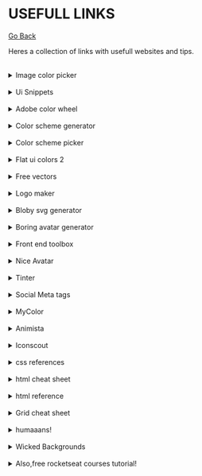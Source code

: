 # USEFULL LINKS

[Go Back](README.md)

Heres a collection of links with usefull websites and tips.

<br>
<details>
    <summary>Image color picker</summary>
    <br>
        <a href="https://imagecolorpicker.com/pt-pt" >
            <img src="images/button.png" />
        </a>
    <br><br>
    <img src="images/image-color-picker.png"/>
</details>

<br>
<details>
    <summary>Ui Snippets</summary>
    <br>
        <a href="https://ui-snippets.dev/" >
            <img src="images/button.png" />
        </a>
    <br><br>
    <img src="images/ui-snippets.png" />
</details>

<br>
<details>
    <summary>Adobe color wheel</summary>
    <br>
        <a href="https://color.adobe.com/pt/create/color-wheel" >
            <img src="images/button.png" />
        </a>
    <br><br>
    <img src="images/adobe-color-picker.png" />
</details>

<br>
<details>
    <summary>Color scheme generator</summary>
    <br>
        <a href="https://coolors.co/" >
            <img src="images/button.png" />
        </a>
    <br><br>
    <img src="images/scheme-generator.png" />
</details>

<br>
<details>
    <summary>Color scheme picker</summary>
    <br>
        <a href="https://www.schemecolor.com/" >
            <img src="images/button.png" />
        </a>
    <br><br>
    <img src="images/color-scheme-picker.png" />
</details>

<br>
<details>
    <summary>Flat ui colors 2</summary>
    <br>
        <a href="https://flatuicolors.com/" >
            <img src="images/button.png" />
        </a>
    <br><br>
    <img src="images/flatuicolors.png" />
</details>

<br>
<details>
    <summary>Free vectors</summary>
    <br>
        <a href="https://www.flaticon.com/" >
            <img src="images/button.png" />
        </a>
    <br><br>
    <img src="images/flaticon.png" />
</details>

<br>
<details>
    <summary>Logo maker</summary>
    <br>
        <a href="https://logomakr.com/" >
            <img src="images/button.png" />
        </a>
    <br><br>
    <img src="images/logomakr.png" />
</details>

<br>
<details>
    <summary>Bloby svg generator</summary>
    <br>
        <a href="https://bloby.co/" >
            <img src="images/button.png" />
        </a>
    <br><br>
    <img src="images/blobysvg.png" />
</details>

<br>
<details>
    <summary>Boring avatar generator</summary>
    <br>
        <a href="https://boringavatars.com/" >
            <img src="images/button.png" />
        </a>
    <br><br>
    <img src="images/boringavatars.png" />
</details>

<br>
<details>
    <summary>Front end toolbox</summary>
    <br>
        <a href="https://www.akshay.rocks/resources" >
            <img src="images/button.png" />
        </a>
    <br><br>
    <img src="images/skshay.png" />
</details>

<br>
<details>
    <summary>Nice Avatar</summary>
    <br>
        <a href="https://nice-avatar.chilllab.io/?ref=producthunt" >
            <img src="images/button.png" />
        </a>
    <br><br>
    <img src="images/niceavatar.png" />
</details>

<br>
<details>
    <summary>Tinter</summary>
    <br>
        <a href="https://tinter.uxie.io/" >
            <img src="images/button.png" />
        </a>
    <br><br>
    <img src="images/tinter.png" />
</details>

<br>
<details>
    <summary>Social Meta tags</summary>
    <br>
        <a href="https://shashiirk.github.io/social-tags/" >
            <img src="images/button.png" />
        </a>
    <br><br>
    <img src="images/social_tags.png" />
</details>

<br>
<details>
    <summary>MyColor</summary>
    <br>
        <a href="https://mycolor.space/" >
            <img src="images/button.png" />
        </a>
    <br><br>
    <img src="images/mycolor.png" />
</details>

<br>
<details>
    <summary>Animista</summary>
    <br>
        <a href="https://animista.net/" >
            <img src="images/button.png" />
        </a>
    <br><br>
    <img src="images/animista.png" />
</details>

<br>
<details>
    <summary>Iconscout</summary>
    <br>
        <a href="https://iconscout.com/" >
            <img src="images/button.png" />
        </a>
    <br><br>
    <img src="images/iconscout.png" />
</details>

<br>
<details>
    <summary>css references</summary>
    <br>
        <a href="https://cssreference.io/" >
            <img src="images/button.png" />
        </a>
    <br><br>
    <img src="images/cssreference.png" />
</details>

<br>
<details>
    <summary>html cheat sheet</summary>
    <br>
        <a href="https://htmlcheatsheet.com/" >
            <img src="images/button.png" />
        </a>
    <br><br>
    <img src="images/htmlcheatsheet.png" />
</details>

<br>
<details>
    <summary>html reference</summary>
    <br>
        <a href="https://htmlreference.io/" >
            <img src="images/button.png" />
        </a>
    <br><br>
    <img src="images/htmlreference.png" />
</details>

<br>
<details>
    <summary>Grid cheat sheet</summary>
    <br>
        <a href="https://grid.malven.co/" >
            <img src="images/button.png" />
        </a>
    <br><br>
    <img src="images/gridcheatsheet.png" />
</details>


<br>
<details>
    <summary>humaaans!</summary>
    <br>
        <a href="https://blush.design/collections/humaaans/humaaans" >
            <img src="images/button.png" />
        </a>
    <br><br>
    <img src="images/humaaans.png" />
</details>

<br>
<details>
    <summary>Wicked Backgrounds</summary>
    <br>
        <a href="https://wickedbackgrounds.com/index.html" >
            <img src="images/button.png" />
        </a>
    <br><br>
    <img src="images/wickedbackgrounds.png" />
</details>

<br>
<details>
    <summary>Also,free rocketseat courses tutorial!</summary>
    <br>
        <a href="https://www.youtube.com/watch?v=dQw4w9WgXcQ&ab_channel=RickAstley" >
            <img src="images/button.png" />
        </a>
    <br><br>
    <img src="images/nice.gif" />
</details>
